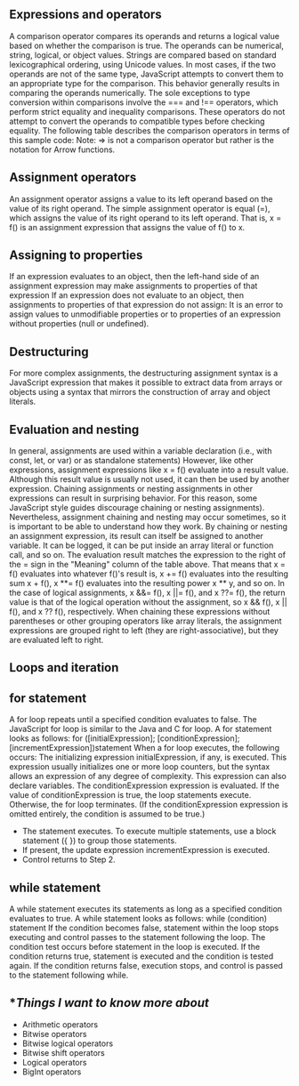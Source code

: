 ## **Expressions and operators**
      
A comparison operator compares its operands and returns a logical value based on whether the comparison is true. The operands can be numerical, string, logical, or object values. Strings are compared based on standard lexicographical ordering, using Unicode values. In most cases, if the two operands are not of the same type, JavaScript attempts to convert them to an appropriate type for the comparison. This behavior generally results in comparing the operands numerically. The sole exceptions to type conversion within comparisons involve the === and !== operators, which perform strict equality and inequality comparisons. These operators do not attempt to convert the operands to compatible types before checking equality. The following table describes the comparison operators in terms of this sample code:
Note: => is not a comparison operator but rather is the notation for Arrow functions.
 
## **Assignment operators**    
An assignment operator assigns a value to its left operand based on the value of its right operand. The simple assignment operator is equal (=), which assigns the value of its right operand to its left operand. That is, x = f() is an assignment expression that assigns the value of f() to x.

## **Assigning to properties**  
If an expression evaluates to an object, then the left-hand side of an assignment expression may make assignments to properties of that expression
If an expression does not evaluate to an object, then assignments to properties of that expression do not assign:
It is an error to assign values to unmodifiable properties or to properties of an expression without properties (null or undefined).
  
## **Destructuring**
For more complex assignments, the destructuring assignment syntax is a JavaScript expression that makes it possible to extract data from arrays or objects using a syntax that mirrors the construction of array and object literals.
  
## **Evaluation and nesting**
In general, assignments are used within a variable declaration (i.e., with const, let, or var) or as standalone statements)
However, like other expressions, assignment expressions like x = f() evaluate into a result value. Although this result value is usually not used, it can then be used by another expression.
Chaining assignments or nesting assignments in other expressions can result in surprising behavior. For this reason, some JavaScript style guides discourage chaining or nesting assignments). Nevertheless, assignment chaining and nesting may occur sometimes, so it is important to be able to understand how they work.
By chaining or nesting an assignment expression, its result can itself be assigned to another variable. It can be logged, it can be put inside an array literal or function call, and so on.
The evaluation result matches the expression to the right of the = sign in the "Meaning" column of the table above. That means that x = f() evaluates into whatever f()'s result is, x += f() evaluates into the resulting sum x + f(), x **= f() evaluates into the resulting power x ** y, and so on. 
 In the case of logical assignments, x &&= f(), x ||= f(), and x ??= f(), the return value is that of the logical operation without the assignment, so x && f(), x || f(), and x ?? f(), respectively.
When chaining these expressions without parentheses or other grouping operators like array literals, the assignment expressions are grouped right to left (they are right-associative), but they are evaluated left to right.
  
## **Loops and iteration**
## **for statement**
A for loop repeats until a specified condition evaluates to false. The JavaScript for loop is similar to the Java and C for loop.
A for statement looks as follows: for ([initialExpression]; [conditionExpression]; [incrementExpression])statement
When a for loop executes, the following occurs: 
The initializing expression initialExpression, if any, is executed. This expression usually initializes one or more loop counters, but the syntax allows an expression of any degree of complexity. This expression can also declare variables.
The conditionExpression expression is evaluated. If the value of conditionExpression is true, the loop statements execute. Otherwise, the for loop terminates. (If the conditionExpression expression is omitted entirely, the condition is assumed to be true.)
- The statement executes. To execute multiple statements, use a block statement ({ }) to group those statements.
- If present, the update expression incrementExpression is executed.
- Control returns to Step 2.

 ## **while statement**
A while statement executes its statements as long as a specified condition evaluates to true. A while statement looks as follows: while (condition) statement
If the condition becomes false, statement within the loop stops executing and control passes to the statement following the loop.
The condition test occurs before statement in the loop is executed. If the condition returns true, statement is executed and the condition is tested again. If the condition returns false, execution stops, and control is passed to the statement following while.

 ## **Things I want to know more about*
- Arithmetic operators
- Bitwise operators
- Bitwise logical operators
- Bitwise shift operators
- Logical operators
- BigInt operators
  
